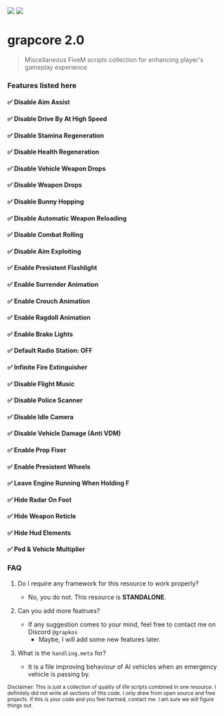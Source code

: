 ![](https://komarev.com/ghpvc/?username=grapkos&color=4635B1&abbreviated=true&label=REPOSITORY+VIEWS&style=for-the-badge) ![](https://img.shields.io/badge/LAST%20UPDATED%3A%201%2F20%2F2025-4635B1?style=for-the-badge)


# grapcore 2.0
> Miscellaneous FiveM scripts collection for enhancing player's gameplay experience

### Features listed here
#### ✅  Disable Aim Assist
#### ✅  Disable Drive By At High Speed
#### ✅  Disable Stamina Regeneration
#### ✅  Disable Health Regeneration
#### ✅  Disable Vehicle Weapon Drops
#### ✅  Disable Weapon Drops
#### ✅  Disable Bunny Hopping
#### ✅  Disable Automatic Weapon Reloading
#### ✅  Disable Combat Rolling
#### ✅  Disable Aim Exploiting
#### ✅  Enable Presistent Flashlight
#### ✅  Enable Surrender Animation
#### ✅  Enable Crouch Animation
#### ✅  Enable Ragdoll Animation
#### ✅  Enable Brake Lights
#### ✅  Default Radio Station: OFF
#### ✅  Infinite Fire Extinguisher
#### ✅  Disable Flight Music
#### ✅  Disable Police Scanner
#### ✅  Disable Idle Camera
#### ✅  Disable Vehicle Damage (Anti VDM)
#### ✅  Enable Prop Fixer
#### ✅  Enable Presistent Wheels
#### ✅  Leave Engine Running When Holding F
#### ✅  Hide Radar On Foot
#### ✅  Hide Weapon Reticle
#### ✅  Hide Hud Elements
#### ✅  Ped & Vehicle Multiplier

### FAQ
1. Do I require any framework for this resource to work properly?
     - No, you do not. This resource is **STANDALONE**.

2. Can you add more featrues?
     - If any suggestion comes to your mind, feel free to contact me on Discord `@grapkos`
       - Maybe, I will add some new features later.

3. What is the `handling.meta` for?
     - It is a file improving behaviour of AI vehicles when an emergency vehicle is passing by.

<sub>Disclaimer: This is just a collection of quality of life scripts combined in one resource. I definitely did not write all sections of this code. I only drew from open source and free projects. If this is your code and you feel harmed, contact me. I am sure we will figure things out.</sub>
